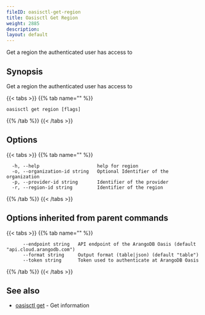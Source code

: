 ```yaml
---
fileID: oasisctl-get-region
title: Oasisctl Get Region
weight: 2885
description: 
layout: default
---
```

Get a region the authenticated user has access to

## Synopsis

Get a region the authenticated user has access to

{{< tabs >}}
{{% tab name="" %}}
```
oasisctl get region [flags]
```
{{% /tab %}}
{{< /tabs >}}

## Options

{{< tabs >}}
{{% tab name="" %}}
```
  -h, --help                     help for region
  -o, --organization-id string   Optional Identifier of the organization
  -p, --provider-id string       Identifier of the provider
  -r, --region-id string         Identifier of the region
```
{{% /tab %}}
{{< /tabs >}}

## Options inherited from parent commands

{{< tabs >}}
{{% tab name="" %}}
```
      --endpoint string   API endpoint of the ArangoDB Oasis (default "api.cloud.arangodb.com")
      --format string     Output format (table|json) (default "table")
      --token string      Token used to authenticate at ArangoDB Oasis
```
{{% /tab %}}
{{< /tabs >}}

## See also

* [oasisctl get]()	 - Get information

